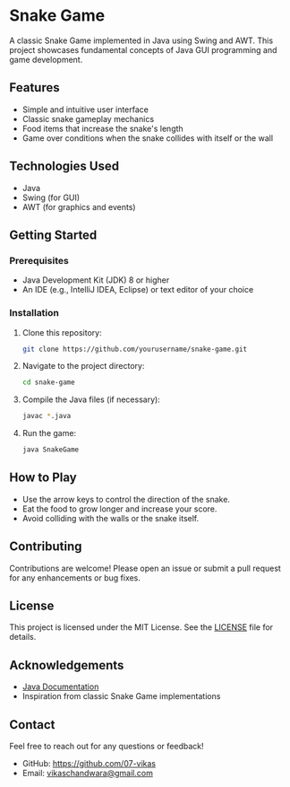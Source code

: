 # Snake Game

A classic Snake Game implemented in Java using Swing and AWT. This project showcases fundamental concepts of Java GUI programming and game development.

## Features

- Simple and intuitive user interface
- Classic snake gameplay mechanics
- Food items that increase the snake's length
- Game over conditions when the snake collides with itself or the wall

## Technologies Used

- Java
- Swing (for GUI)
- AWT (for graphics and events)

## Getting Started

### Prerequisites

- Java Development Kit (JDK) 8 or higher
- An IDE (e.g., IntelliJ IDEA, Eclipse) or text editor of your choice

### Installation

1. Clone this repository:
   ```bash
   git clone https://github.com/yourusername/snake-game.git
   ```

2. Navigate to the project directory:
   ```bash
   cd snake-game
   ```

3. Compile the Java files (if necessary):
   ```bash
   javac *.java
   ```

4. Run the game:
   ```bash
   java SnakeGame
   ```

## How to Play

- Use the arrow keys to control the direction of the snake.
- Eat the food to grow longer and increase your score.
- Avoid colliding with the walls or the snake itself.

## Contributing

Contributions are welcome! Please open an issue or submit a pull request for any enhancements or bug fixes.

## License

This project is licensed under the MIT License. See the [LICENSE](LICENSE) file for details.

## Acknowledgements

- [Java Documentation](https://docs.oracle.com/en/java/)
- Inspiration from classic Snake Game implementations

## Contact

Feel free to reach out for any questions or feedback!

- GitHub: https://github.com/07-vikas
- Email: vikaschandwara@gmail.com
